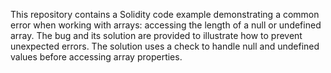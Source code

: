 This repository contains a Solidity code example demonstrating a common error when working with arrays: accessing the length of a null or undefined array. The bug and its solution are provided to illustrate how to prevent unexpected errors.  The solution uses a check to handle null and undefined values before accessing array properties.